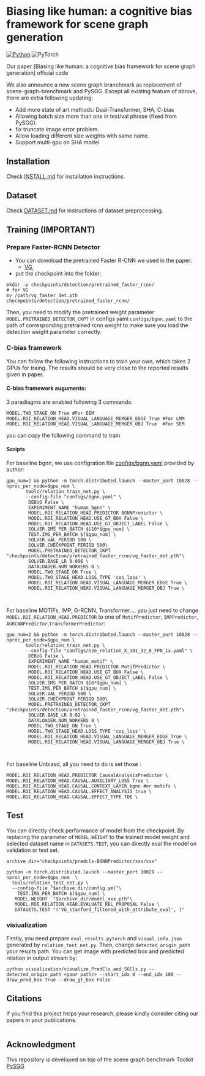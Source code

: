 # Biasing like human: a cognitive bias framework for scene graph generation

[![Python](https://img.shields.io/badge/python-3.7-blue.svg)](https://www.python.org/)
![PyTorch](https://img.shields.io/badge/pytorch-1.4.0-%237732a8)

Our paper [Biasing like human: a cognitive bias framework for scene graph generation] official code
<!-- (https://arxiv.org/abs/2104.00308) -->
We also announce a new scene graph branchmark as replacement of scene-graph-brenchmark and PySGG.
Except all existing feature of abrove, there are extra following updating:
- Add more state of art methods: Dual-Transformer, SHA, C-bias
- Allowing batch size more than one in test/val phrase (fixed from PySGG).
- fix truncate image error problem.
- Allow loading different size weights with same name.
- Support multi-gpu on SHA model 
## Installation

Check [INSTALL.md](INSTALL.md) for installation instructions.

## Dataset

Check [DATASET.md](DATASET.md) for instructions of dataset preprocessing.

## Training **(IMPORTANT)**

### Prepare Faster-RCNN Detector
- You can download the pretrained Faster R-CNN we used in the paper: 
  - [VG](https://shanghaitecheducn-my.sharepoint.com/:u:/g/personal/lirj2_shanghaitech_edu_cn/EQIy64T-EK9Er9y8kVCDaukB79gJwfSsEIbey9g0Xag6lg?e=wkKHJs), 
- put the checkpoint into the folder:
```
mkdir -p checkpoints/detection/pretrained_faster_rcnn/
# for VG
mv /path/vg_faster_det.pth checkpoints/detection/pretrained_faster_rcnn/
```

Then, you need to modify the pretrained weight parameter `MODEL.PRETRAINED_DETECTOR_CKPT` in configs yaml `configs/bgnn.yaml` to the path of corresponding pretrained rcnn weight to make sure you load the detection weight parameter correctly.



### C-bias framework
You can follow the following instructions to train your own, which takes 2 GPUs for traing. The results should be very close to the reported results given in paper.
#### C-bias framework auguments:
3 paradiagms are enabled following 3 commands:
```
MODEL.TWO_STAGE_ON True #For EEM
MODEL.ROI_RELATION_HEAD.VISUAL_LANGUAGE_MERGER_EDGE True #For LMM
MODEL.ROI_RELATION_HEAD.VISUAL_LANGUAGE_MERGER_OBJ True  #For SEM
```
you can copy the following command to train
#### Scripts
For baseline bgnn, we use configration file [configs/bgnn.yaml](configs/bgnn.yaml) provided by author:
```
gpu_num=2 && python -m torch.distributed.launch --master_port 10028 --nproc_per_node=$gpu_num \
       tools/relation_train_net.py \
       --config-file "configs/bgnn.yaml" \
        DEBUG False \
        EXPERIMENT_NAME "human_bgnn" \
        MODEL.ROI_RELATION_HEAD.PREDICTOR BGNNPredictor \
        MODEL.ROI_RELATION_HEAD.USE_GT_BOX False \
        MODEL.ROI_RELATION_HEAD.USE_GT_OBJECT_LABEL False \
        SOLVER.IMS_PER_BATCH $[10*$gpu_num] \
        TEST.IMS_PER_BATCH $[$gpu_num] \
        SOLVER.VAL_PERIOD 500 \
        SOLVER.CHECKPOINT_PERIOD 500\
        MODEL.PRETRAINED_DETECTOR_CKPT "checkpoints/detection/pretrained_faster_rcnn/vg_faster_det.pth"\
        SOLVER.BASE_LR 0.006 \
        DATALOADER.NUM_WORKERS 0 \
        MODEL.TWO_STAGE_ON True \
        MODEL.TWO_STAGE_HEAD.LOSS_TYPE 'cos_loss' \
        MODEL.ROI_RELATION_HEAD.VISUAL_LANGUAGE_MERGER_EDGE True \
        MODEL.ROI_RELATION_HEAD.VISUAL_LANGUAGE_MERGER_OBJ True \
        
        
```
For baseline MOTIFs, IMP, G-RCNN, Transformer..., ypu just need to change `MODEL.ROI_RELATION_HEAD.PREDICTOR` to one of `MotifPredictor`, `IMPPredictor`, `AGRCNNPredictor`,`TransformerPredictor`:
```
gpu_num=2 && python -m torch.distributed.launch --master_port 10028 --nproc_per_node=$gpu_num \
       tools/relation_train_net.py \
       --config-file "configs/e2e_relation_X_101_32_8_FPN_1x.yaml" \
        DEBUG False \
        EXPERIMENT_NAME "human_motif" \
        MODEL.ROI_RELATION_HEAD.PREDICTOR MotifPredictor \
        MODEL.ROI_RELATION_HEAD.USE_GT_BOX False \
        MODEL.ROI_RELATION_HEAD.USE_GT_OBJECT_LABEL False \
        SOLVER.IMS_PER_BATCH $[6*$gpu_num] \
        TEST.IMS_PER_BATCH $[$gpu_num] \
        SOLVER.VAL_PERIOD 500 \
        SOLVER.CHECKPOINT_PERIOD 500\
        MODEL.PRETRAINED_DETECTOR_CKPT "checkpoints/detection/pretrained_faster_rcnn/vg_faster_det.pth"\
        SOLVER.BASE_LR 0.02 \
        DATALOADER.NUM_WORKERS 0 \
        MODEL.TWO_STAGE_ON True \
        MODEL.TWO_STAGE_HEAD.LOSS_TYPE 'cos_loss' \
        MODEL.ROI_RELATION_HEAD.VISUAL_LANGUAGE_MERGER_EDGE True \
        MODEL.ROI_RELATION_HEAD.VISUAL_LANGUAGE_MERGER_OBJ True \
        
        
```
For baseline Unbiasd, all you need to do is set those :
```
MODEL.ROI_RELATION_HEAD.PREDICTOR CausalAnalysisPredictor \
MODEL.ROI_RELATION_HEAD.CAUSAL.AUXILIARY_LOSS True \
MODEL.ROI_RELATION_HEAD.CAUSAL.CONTEXT_LAYER bgnn #or motifs \
MODEL.ROI_RELATION_HEAD.CAUSAL.EFFECT_ANALYSIS true \
MODEL.ROI_RELATION_HEAD.CAUSAL.EFFECT_TYPE TDE \
``` 


## Test
You can directly check performance of model from the checkpoint. By replacing the parameter of `MODEL.WEIGHT` to the trained model weight and selected dataset name in `DATASETS.TEST`, you can directly eval the model on validation or test set.
```
archive_dir="checkpoints/predcls-BGNNPredictor/xxx/xxx"

python -m torch.distributed.launch --master_port 10029 --nproc_per_node=$gpu_num  \
  tools/relation_test_net.py \
  --config-file "$archive_dir/config.yml"\
    TEST.IMS_PER_BATCH $[$gpu_num] \
   MODEL.WEIGHT  "$archive_dir/model_xxx.pth"\
   MODEL.ROI_RELATION_HEAD.EVALUATE_REL_PROPOSAL False \
   DATASETS.TEST "('VG_stanford_filtered_with_attribute_eval', )"

```
### visiualization
Firstly, you need prepare `eval_results.pytorch` and `visual_info.json` generated by `relation_test_net.py`. Then, change `detected_origin_path` your results path. You can get image with predicted box and predicted relation in output stream by:
```
python visualization/visualize_PredCls_and_SGCls.py --detected_origin_path <your path/> --start_idx 0 --end_idx 100 --draw_pred_box True --draw_gt_box False 
```

## Citations

If you find this project helps your research, please kindly consider citing our papers in your publications.

```

```


## Acknowledgment
This repository is developed on top of the scene graph benchmark Toolkit [PySGG](https://github.com/SHTUPLUS/PySGG)
